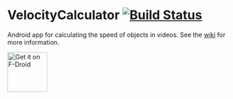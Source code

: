 # VelocityCalculator [![Build Status](https://travis-ci.org/Jiikuy/VelocityCalculator.svg?branch=master)](https://travis-ci.org/Jiikuy/VelocityCalculator)
Android app for calculating the speed of objects in videos. See the [wiki](https://github.com/Jiikuy/VelocityCalculator/wiki/) for more information.

[<img src="https://f-droid.org/badge/get-it-on.png" alt="Get it on F-Droid" height="90">](https://f-droid.org/repository/browse/?fdid=ch.jiikuy.velocitycalculator)
